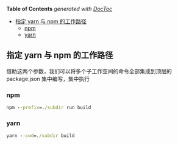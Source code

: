 <!-- START doctoc generated TOC please keep comment here to allow auto update -->
<!-- DON'T EDIT THIS SECTION, INSTEAD RE-RUN doctoc TO UPDATE -->
**Table of Contents**  *generated with [DocToc](https://github.com/thlorenz/doctoc)*

- [指定 yarn 与 npm 的工作路径](#%E6%8C%87%E5%AE%9A-yarn-%E4%B8%8E-npm-%E7%9A%84%E5%B7%A5%E4%BD%9C%E8%B7%AF%E5%BE%84)
  - [npm](#npm)
  - [yarn](#yarn)

<!-- END doctoc generated TOC please keep comment here to allow auto update -->

## 指定 yarn 与 npm 的工作路径

借助这两个参数，我们可以将多个子工作空间的命令全部集成到顶层的 package.json 集中编写，集中执行

### npm

```cmd
npm --prefix=./subdir run build
```

### yarn

```cmd
yarn --cwd=./subdir build
```
